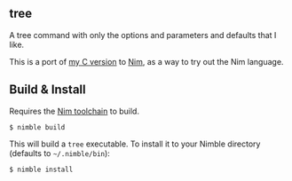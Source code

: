 ## tree

A tree command with only the options and parameters and defaults that I like.

This is a port of [my C version](https://github.com/ltriant/tree) to [Nim](https://nim-lang.org/), as a way to try out the Nim language.

## Build & Install

Requires the [Nim toolchain](https://nim-lang.org/) to build.

```
$ nimble build
```

This will build a `tree` executable. To install it to your Nimble directory (defaults to `~/.nimble/bin`):

```
$ nimble install
```
